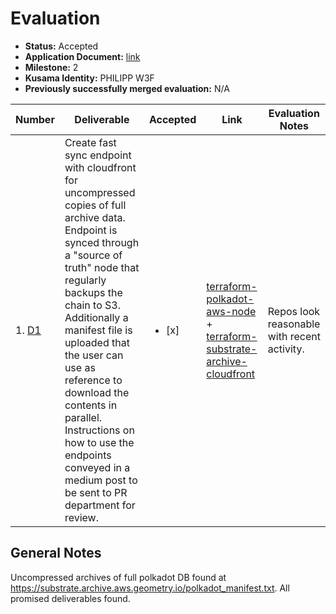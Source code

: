# Evaluation

- **Status:** Accepted
- **Application Document:** [link](https://github.com/w3f/General-Grants-Program/blob/master/grants/speculative/load_balanced_endpoints_operations.md)
- **Milestone:** 2
- **Kusama Identity:** PHILIPP W3F
- **Previously successfully merged evaluation:** N/A

| Number                                                                                                                                                  | Deliverable                                                                                                                                                                                                                                                                                                                                                                                                      | Accepted               | Link                                                                                                                                                                                                            | Evaluation Notes                            |
| ------------------------------------------------------------------------------------------------------------------------------------------------------- | ---------------------------------------------------------------------------------------------------------------------------------------------------------------------------------------------------------------------------------------------------------------------------------------------------------------------------------------------------------------------------------------------------------------- | ---------------------- | --------------------------------------------------------------------------------------------------------------------------------------------------------------------------------------------------------------- | ------------------------------------------- |
| 1. [D1](https://github.com/w3f/General-Grants-Program/blob/master/grants/speculative/load_balanced_endpoints_operations.md#milestones-and-deliverables) | Create fast sync endpoint with cloudfront for uncompressed copies of full archive data. Endpoint is synced through a "source of truth" node that regularly backups the chain to S3. Additionally a manifest file is uploaded that the user can use as reference to download the contents in parallel. Instructions on how to use the endpoints conveyed in a medium post to be sent to PR department for review. | <ul><li>[x] </li></ul> | [terraform-polkadot-aws-node](https://github.com/geometry-labs/terraform-polkadot-aws-node) + [terraform-substrate-archive-cloudfront](https://github.com/geometry-labs/terraform-substrate-archive-cloudfront) | Repos look reasonable with recent activity. |

## General Notes

Uncompressed archives of full polkadot DB found at https://substrate.archive.aws.geometry.io/polkadot_manifest.txt. All promised deliverables found.
